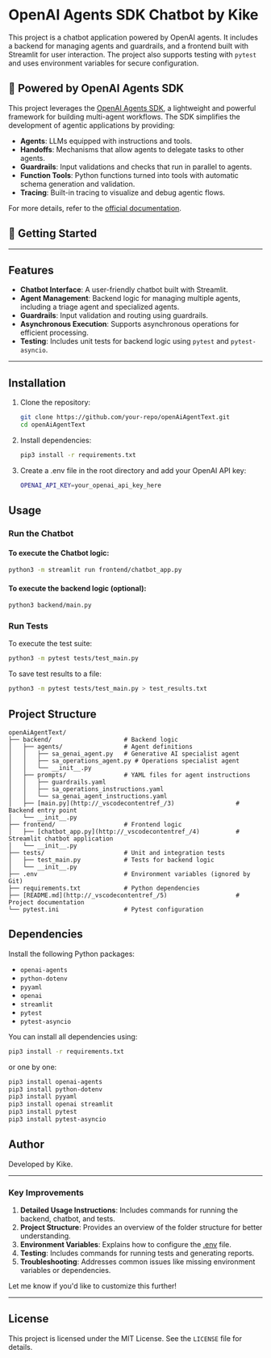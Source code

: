 # OpenAI Agents SDK Chatbot by Kike

This project is a chatbot application powered by OpenAI agents. It includes a backend for managing agents and guardrails, and a frontend built with Streamlit for user interaction. The project also supports testing with `pytest` and uses environment variables for secure configuration.

## 🔧 Powered by OpenAI Agents SDK

This project leverages the [OpenAI Agents SDK](https://openai.github.io/openai-agents-python/), a lightweight and powerful framework for building multi-agent workflows. The SDK simplifies the development of agentic applications by providing:

- **Agents**: LLMs equipped with instructions and tools.
- **Handoffs**: Mechanisms that allow agents to delegate tasks to other agents.
- **Guardrails**: Input validations and checks that run in parallel to agents.
- **Function Tools**: Python functions turned into tools with automatic schema generation and validation.
- **Tracing**: Built-in tracing to visualize and debug agentic flows.

For more details, refer to the [official documentation](https://openai.github.io/openai-agents-python/).

## 🚀 Getting Started
---

## Features

- **Chatbot Interface**: A user-friendly chatbot built with Streamlit.
- **Agent Management**: Backend logic for managing multiple agents, including a triage agent and specialized agents.
- **Guardrails**: Input validation and routing using guardrails.
- **Asynchronous Execution**: Supports asynchronous operations for efficient processing.
- **Testing**: Includes unit tests for backend logic using `pytest` and `pytest-asyncio`.

---

## Installation

1. Clone the repository:
   ```bash
   git clone https://github.com/your-repo/openAiAgentText.git
   cd openAiAgentText
   ```

2. Install dependencies:
   ```bash
   pip3 install -r requirements.txt
   ```

3. Create a .env file in the root directory and add your OpenAI API key:
   ```bash
   OPENAI_API_KEY=your_openai_api_key_here
   ```

## Usage

### Run the Chatbot
#### To execute the Chatbot logic:
```bash
python3 -m streamlit run frontend/chatbot_app.py
```
#### To execute the backend logic (optional):
```bash
python3 backend/main.py
```

### Run Tests    
To execute the test suite:
```bash
python3 -m pytest tests/test_main.py
```

To save test results to a file:
```bash
python3 -m pytest tests/test_main.py > test_results.txt
```


## Project Structure

```
openAiAgentText/
├── backend/                    # Backend logic
│   ├── agents/                 # Agent definitions
│   │   ├── sa_genai_agent.py   # Generative AI specialist agent
│   │   ├── sa_operations_agent.py # Operations specialist agent
│   │   └── __init__.py
│   ├── prompts/                # YAML files for agent instructions
│   │   ├── guardrails.yaml
│   │   ├── sa_operations_instructions.yaml
│   │   └── sa_genai_agent_instructions.yaml
│   ├── [main.py](http://_vscodecontentref_/3)                 # Backend entry point
│   └── __init__.py
├── frontend/                   # Frontend logic
│   ├── [chatbot_app.py](http://_vscodecontentref_/4)          # Streamlit chatbot application
│   └── __init__.py
├── tests/                      # Unit and integration tests
│   ├── test_main.py            # Tests for backend logic
│   └── __init__.py
├── .env                        # Environment variables (ignored by Git)
├── requirements.txt            # Python dependencies
├── [README.md](http://_vscodecontentref_/5)                   # Project documentation
└── pytest.ini                  # Pytest configuration
```



## Dependencies

Install the following Python packages:

- `openai-agents`
- `python-dotenv`
- `pyyaml`
- `openai`
- `streamlit`
- `pytest`
- `pytest-asyncio`

You can install all dependencies using:
```bash
pip3 install -r requirements.txt
```
or one by one:
```bash
pip3 install openai-agents  
pip3 install python-dotenv
pip3 install pyyaml    
pip3 install openai streamlit
pip3 install pytest
pip3 install pytest-asyncio
```

## Author

Developed by Kike.

---

### Key Improvements
1. **Detailed Usage Instructions**: Includes commands for running the backend, chatbot, and tests.
2. **Project Structure**: Provides an overview of the folder structure for better understanding.
3. **Environment Variables**: Explains how to configure the [.env](http://_vscodecontentref_/9) file.
4. **Testing**: Includes commands for running tests and generating reports.
5. **Troubleshooting**: Addresses common issues like missing environment variables or dependencies.

Let me know if you'd like to customize this further!

---

## License

This project is licensed under the MIT License. See the `LICENSE` file for details.
